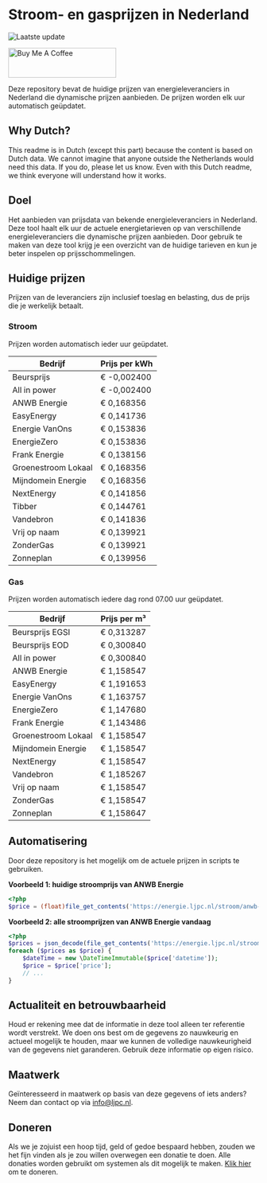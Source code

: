 # Stroom- en gasprijzen in Nederland

![Laatste update](https://img.shields.io/badge/laatste%20update-2025--10--05%2015%3A00%20CET-brightgreen)

<a href="https://www.buymeacoffee.com/Lars-" target="_blank"><img src="https://cdn.buymeacoffee.com/buttons/v2/default-orange.png" alt="Buy Me A Coffee" height="60" style="height: 60px !important;width: 217px !important;" ></a>

Deze repository bevat de huidige prijzen van energieleveranciers in Nederland die dynamische prijzen aanbieden. De prijzen worden elk uur automatisch geüpdatet.

## Why Dutch?

This readme is in Dutch (except this part) because the content is based on Dutch data. We cannot imagine that anyone outside the Netherlands would need this data. If you do, please let us know. Even with this Dutch readme, we think
everyone will understand how it works.

## Doel

Het aanbieden van prijsdata van bekende energieleveranciers in Nederland. Deze tool haalt elk uur de actuele energietarieven op van verschillende energieleveranciers die dynamische prijzen aanbieden. Door gebruik te maken van deze tool
krijg je een overzicht van de huidige tarieven en kun je beter inspelen op prijsschommelingen.

## Huidige prijzen

Prijzen van de leveranciers zijn inclusief toeslag en belasting, dus de prijs die je werkelijk betaalt.

### Stroom

Prijzen worden automatisch ieder uur geüpdatet.

 Bedrijf | Prijs per kWh 
---------|---------------
Beursprijs | € -0,002400
All in power | € -0,002400
ANWB Energie | € 0,168356
EasyEnergy | € 0,141736
Energie VanOns | € 0,153836
EnergieZero | € 0,153836
Frank Energie | € 0,138156
Groenestroom Lokaal | € 0,168356
Mijndomein Energie | € 0,168356
NextEnergy | € 0,141856
Tibber | € 0,144761
Vandebron | € 0,141836
Vrij op naam | € 0,139921
ZonderGas | € 0,139921
Zonneplan | € 0,139956


### Gas

Prijzen worden automatisch iedere dag rond 07.00 uur geüpdatet.

 Bedrijf | Prijs per m³ 
---------|--------------
Beursprijs EGSI | € 0,313287
Beursprijs EOD | € 0,300840
All in power | € 0,300840
ANWB Energie | € 1,158547
EasyEnergy | € 1,191653
Energie VanOns | € 1,163757
EnergieZero | € 1,147680
Frank Energie | € 1,143486
Groenestroom Lokaal | € 1,158547
Mijndomein Energie | € 1,158547
NextEnergy | € 1,158547
Vandebron | € 1,185267
Vrij op naam | € 1,158547
ZonderGas | € 1,158547
Zonneplan | € 1,158647


## Automatisering

Door deze repository is het mogelijk om de actuele prijzen in scripts te gebruiken.

**Voorbeeld 1: huidige stroomprijs van ANWB Energie**

```php
<?php
$price = (float)file_get_contents('https://energie.ljpc.nl/stroom/anwb-energie-nu.txt');

```

**Voorbeeld 2: alle stroomprijzen van ANWB Energie vandaag**

```php
<?php
$prices = json_decode(file_get_contents('https://energie.ljpc.nl/stroom/all-in-power-vandaag.json'),true);
foreach ($prices as $price) {
    $dateTime = new \DateTimeImmutable($price['datetime']);
    $price = $price['price'];
    // ...
}
```

## Actualiteit en betrouwbaarheid

Houd er rekening mee dat de informatie in deze tool alleen ter referentie wordt verstrekt. We doen ons best om de gegevens zo nauwkeurig en actueel mogelijk te houden, maar we kunnen de volledige nauwkeurigheid van de gegevens niet
garanderen. Gebruik deze informatie op eigen risico.

## Maatwerk

Geïnteresseerd in maatwerk op basis van deze gegevens of iets anders? Neem dan contact op
via [info@ljpc.nl](mailto:info@ljpc.nl?subject=Energie%20prijzen).

## Doneren

Als we je zojuist een hoop tijd, geld of gedoe bespaard hebben, zouden we het fijn vinden als je zou willen overwegen een
donatie te doen. Alle donaties worden gebruikt om systemen als dit mogelijk te
maken. [Klik hier](https://www.buymeacoffee.com/Lars-) om te doneren.
